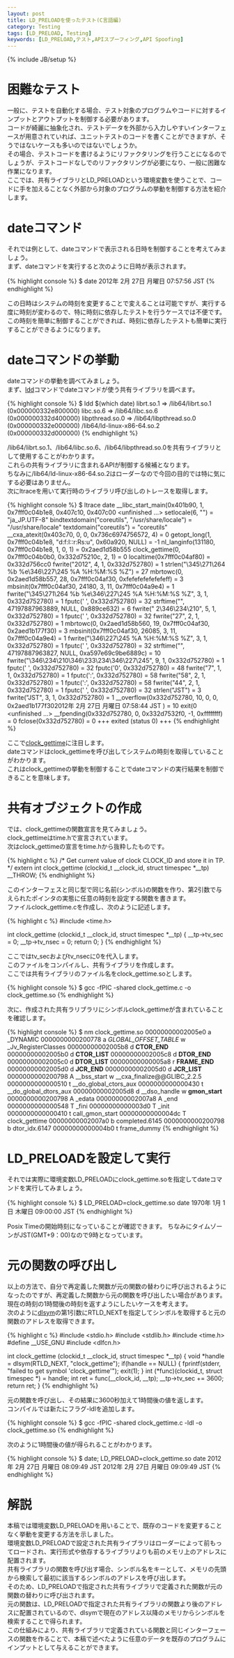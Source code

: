 ```yaml
---
layout: post
title: LD_PRELOADを使ったテスト(C言語編)
category: Testing
tags: [LD_PRELOAD, Testing]
keywords: [LD_PRELOAD,テスト,APIスプーフィング,API Spoofing]
---
```

{% include JB/setup %}

# 困難なテスト
一般に、テストを自動化する場合、テスト対象のプログラムやコードに対するインプットとアウトプットを制御する必要があります。  
コードが綺麗に抽象化され、テストデータを外部から入力しやすいインターフェースが用意されていれば、ユニットテストのコードを書くことができますが、そうではないケースも多いのではないでしょうか。  
その場合、テストコードを書けるようにリファクタリングを行うことになるのでしょうが、テストコードなしでのリファクタリングが必要になり、一般に困難な作業になります。  
ここでは、共有ライブラリとLD_PRELOADという環境変数を使うことで、コードに手を加えることなく外部から対象のプログラムの挙動を制御する方法を紹介します。

# dateコマンド
それでは例として、dateコマンドで表示される日時を制御することを考えてみましょう。  
まず、dateコマンドを実行すると次のように日時が表示されます。

{% highlight console %}
$ date
2012年  2月 27日 月曜日 07:57:56 JST
{% endhighlight %}

この日時はシステムの時刻を変更することで変えることは可能ですが、実行する度に時刻が変わるので、特に時刻に依存したテストを行うケースでは不便です。  
この時刻を簡単に制御することができれば、時刻に依存したテストも簡単に実行することができるようになります。

# dateコマンドの挙動
dateコマンドの挙動を調べてみましょう。  
まず、[ldd](http://linuxjm.sourceforge.jp/html/ld.so/man1/ldd.1.html)コマンドでdateコマンドが使う共有ライブラリを調べます。

{% highlight console %}
$ ldd $(which date)
    librt.so.1 => /lib64/librt.so.1 (0x000000332e800000)
    libc.so.6 => /lib64/libc.so.6 (0x000000332d400000)
    libpthread.so.0 => /lib64/libpthread.so.0 (0x000000332e000000)
    /lib64/ld-linux-x86-64.so.2 (0x000000332d000000)
{% endhighlight %}

/lib64/librt.so.1、/lib64/libc.so.6、/lib64/libpthread.so.0を共有ライブラリとして使用することがわかります。  
これらの共有ライブラリに含まれるAPIが制御する候補となります。  
ちなみに/lib64/ld-linux-x86-64.so.2はローダーなので今回の目的では特に気にする必要はありません。  
次にltraceを用いて実行時のライブラリ呼び出しのトレースを取得します。

{% highlight console %}
$ ltrace date
__libc_start_main(0x401b90, 1, 0x7fff0c04b1e8, 0x407c10, 0x407c00 <unfinished ...>
setlocale(6, "")                                 = "ja_JP.UTF-8"
bindtextdomain("coreutils", "/usr/share/locale") = "/usr/share/locale"
textdomain("coreutils")                          = "coreutils"
__cxa_atexit(0x403c70, 0, 0, 0x736c6974756572, 4) = 0
getopt_long(1, 0x7fff0c04b1e8, "d:f:I::r:Rs:u", 0x60a920, NULL) = -1
nl_langinfo(131180, 0x7fff0c04b1e8, 1, 0, 1)     = 0x2aed1d58b555
clock_gettime(0, 0x7fff0c04b0b0, 0x332d75210c, 2, 1) = 0
localtime(0x7fff0c04af80)                        = 0x332d756cc0
fwrite("2012", 4, 1, 0x332d752780)               = 1
strlen("\345\271\264 %b %e\346\227\245 %A %H:%M:%S %Z") = 27
mbrtowc(0, 0x2aed1d58b557, 28, 0x7fff0c04af30, 0xfefefefefefefeff) = 3
mbsinit(0x7fff0c04af30, 24180, 3, 11, 0x7fff0c04a9e4) = 1
fwrite("\345\271\264 %b %e\346\227\245 %A %H:%M:%S %Z", 3, 1, 0x332d752780) = 1
fputc(' ', 0x332d752780)                         = 32
strftime("", 47197887963889, NULL, 0x889ce632)   = 6
fwrite(" 2\346\234\210", 5, 1, 0x332d752780)     = 1
fputc(' ', 0x332d752780)                         = 32
fwrite("27", 2, 1, 0x332d752780)                 = 1
mbrtowc(0, 0x2aed1d58b560, 19, 0x7fff0c04af30, 0x2aed1b177f30) = 3
mbsinit(0x7fff0c04af30, 26085, 3, 11, 0x7fff0c04a9e4) = 1
fwrite("\346\227\245 %A %H:%M:%S %Z", 3, 1, 0x332d752780) = 1
fputc(' ', 0x332d752780)                         = 32
strftime("", 47197887963827, NULL, 0xa597e69c9be6889c) = 10
fwrite("\346\234\210\346\233\234\346\227\245", 9, 1, 0x332d752780) = 1
fputc(' ', 0x332d752780)                         = 32
fputc('0', 0x332d752780)                         = 48
fwrite("7", 1, 1, 0x332d752780)                  = 1
fputc(':', 0x332d752780)                         = 58
fwrite("58", 2, 1, 0x332d752780)                 = 1
fputc(':', 0x332d752780)                         = 58
fwrite("44", 2, 1, 0x332d752780)                 = 1
fputc(' ', 0x332d752780)                         = 32
strlen("JST")                                    = 3
fwrite("JST", 3, 1, 0x332d752780)                = 1
__overflow(0x332d752780, 10, 0, 0, 0x2aed1b177f302012年  2月 27日 月曜日 07:58:44 JST
) = 10
exit(0 <unfinished ...>
__fpending(0x332d752780, 0, 0x332d7532f0, -1, 0xffffffff) = 0
fclose(0x332d752780)                             = 0
+++ exited (status 0) +++
{% endhighlight %}

ここで[clock_gettime](http://linuxjm.sourceforge.jp/html/LDP_man-pages/man2/clock_gettime.2.html)に注目します。  
dateコマンドはclock_gettimeを呼び出してシステムの時刻を取得していることがわかります。  
これはclock_gettimeの挙動を制御することでdateコマンドの実行結果を制御できることを意味します。

# 共有オブジェクトの作成
では、clock_gettimeの関数宣言を見てみましょう。  
clock_gettimeはtime.hで宣言されています。  
次はclock_gettimeの宣言をtime.hから抜粋したものです。

{% highlight c %}
/* Get current value of clock CLOCK_ID and store it in TP.  */
extern int clock_gettime (clockid_t __clock_id, struct timespec *__tp) __THROW;
{% endhighlight %}

このインターフェスと同じ型で同じ名前(シンボル)の関数を作り、第2引数で与えられたポインタの実態に任意の時刻を設定する関数を書きます。  
ファイルclock_gettime.cを作成し、次のように記述します。

{% highlight c %}
#include <time.h>

int clock_gettime (clockid_t __clock_id, struct timespec *__tp)
{
  __tp->tv_sec  = 0;
  __tp->tv_nsec = 0;
  return 0;
}
{% endhighlight %}

ここではtv_secおよびtv_nsecに0を代入します。  
このファイルをコンパイルし、共有ライブラリを作成します。  
ここでは共有ライブラリのファイル名をclock_gettime.soとします。

{% highlight console %}
$ gcc -fPIC -shared clock_gettime.c -o clock_gettime.so
{% endhighlight %}

次に、作成された共有ラリブラリにシンボルclock_gettimeが含まれていることを確認します。

{% highlight console %}
$ nm clock_gettime.so 
00000000002005e0 a _DYNAMIC
0000000000200778 a _GLOBAL_OFFSET_TABLE_
                 w _Jv_RegisterClasses
00000000002005b8 d __CTOR_END__
00000000002005b0 d __CTOR_LIST__
00000000002005c8 d __DTOR_END__
00000000002005c0 d __DTOR_LIST__
00000000000005a8 r __FRAME_END__
00000000002005d0 d __JCR_END__
00000000002005d0 d __JCR_LIST__
0000000000200798 A __bss_start
                 w __cxa_finalize@@GLIBC_2.2.5
0000000000000510 t __do_global_ctors_aux
0000000000000430 t __do_global_dtors_aux
00000000002005d8 d __dso_handle
                 w __gmon_start__
0000000000200798 A _edata
00000000002007a8 A _end
0000000000000548 T _fini
00000000000003d0 T _init
0000000000000410 t call_gmon_start
00000000000004dc T clock_gettime
00000000002007a0 b completed.6145
0000000000200798 b dtor_idx.6147
00000000000004b0 t frame_dummy
{% endhighlight %}

# LD_PRELOADを設定して実行
それでは実際に環境変数LD_PRELOADにclock_gettime.soを指定してdateコマンドを実行してみましょう。

{% highlight console %}
$ LD_PRELOAD=clock_gettime.so date
1970年  1月  1日 木曜日 09:00:00 JST
{% endhighlight %}

Posix Timeの開始時刻になっていることが確認できます。
ちなみにタイムゾーンがJST(GMT+9：00)なので9時となっています。

# 元の関数の呼び出し
以上の方法で、自分で再定義した関数が元の関数の替わりに呼び出されるようになったのですが、再定義した関数から元の関数を呼び出したい場合があります。  
現在の時刻の1時間後の時刻を返すようにしたいケースを考えます。  
次のように[dlsym](http://linuxjm.sourceforge.jp/html/LDP_man-pages/man3/dlsym.3.html#lbAG)の第1引数にRTLD_NEXTを指定してシンボルを取得すると元の関数のアドレスを取得できます。

{% highlight c %}
#include <stdio.h>
#include <stdlib.h>
#include <time.h>
#define __USE_GNU
#include <dlfcn.h>

int clock_gettime (clockid_t __clock_id, struct timespec *__tp)
{
  void *handle = dlsym(RTLD_NEXT, "clock_gettime");
  if(handle == NULL)
  {
    fprintf(stderr, "failed to get symbol 'clock_gettime'");
    exit(1);
  }
  int (*func)(clockid_t, struct timespec *) = handle;
  int ret = func(__clock_id, __tp);
  __tp->tv_sec += 3600;
  return ret;
}
{% endhighlight %}

元の関数を呼び出し、その結果に3600秒加えて1時間後の値を返します。  
コンパイルでは新たにフラグ-ldlを追加します。

{% highlight console %}
$ gcc -fPIC -shared clock_gettime.c -ldl -o clock_gettime.so
{% endhighlight %}

次のように1時間後の値が得られることがわかります。

{% highlight console %}
$ date; LD_PRELOAD=clock_gettime.so date
2012年  2月 27日 月曜日 08:09:49 JST
2012年  2月 27日 月曜日 09:09:49 JST
{% endhighlight %}

# 解説
本稿では環境変数LD_PRELOADを用いることで、既存のコードを変更することなく挙動を変更する方法を示しました。  
環境変数LD_PRELOADで設定された共有ライブラリはローダーによって前もってロードされ、実行形式や依存するライブラリよりも前のメモリ上のアドレスに配置されます。  
共有ライブラリの関数を呼び出す場合、シンボル名をキーとして、メモリの先頭から検索して最初に該当するシンボルのアドレスを呼び出します。  
そのため、LD_PRELOADで指定された共有ライブラリで定義された関数が元の関数の替わりに呼び出されます。  
元の関数は、LD_PRELOADで指定された共有ライブラリの関数より後のアドレスに配置されているので、dlsymで現在のアドレス以降のメモリからシンボルを検索することで得られます。  
この仕組みにより、共有ライブラリで定義されている関数と同じインターフェースの関数を作ることで、本稿で述べたように任意のデータを既存のプログラムにインプットとして与えることができます。
